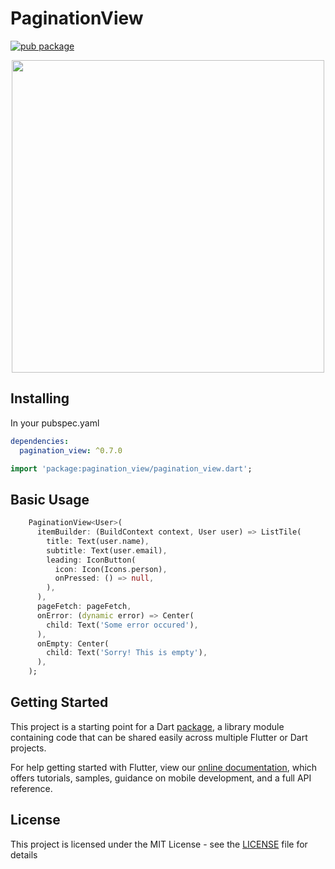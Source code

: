 # PaginationView

[![pub package](https://img.shields.io/badge/pub-0.7.0-blueviolet.svg)](https://pub.dev/packages/pagination_view)

<p align="center">
  <img src="https://raw.githubusercontent.com/excogitatr/pagination_view/master/assets/pagination_view_screen.gif" height="500px">
</p>

## Installing

In your pubspec.yaml

```yaml
dependencies:
  pagination_view: ^0.7.0
```

```dart
import 'package:pagination_view/pagination_view.dart';
```

## Basic Usage

```dart
    PaginationView<User>(
      itemBuilder: (BuildContext context, User user) => ListTile(
        title: Text(user.name),
        subtitle: Text(user.email),
        leading: IconButton(
          icon: Icon(Icons.person),
          onPressed: () => null,
        ),
      ),
      pageFetch: pageFetch,
      onError: (dynamic error) => Center(
        child: Text('Some error occured'),
      ),
      onEmpty: Center(
        child: Text('Sorry! This is empty'),
      ),
    );
```

## Getting Started

This project is a starting point for a Dart
[package](https://flutter.dev/developing-packages/),
a library module containing code that can be shared easily across
multiple Flutter or Dart projects.

For help getting started with Flutter, view our
[online documentation](https://flutter.dev/docs), which offers tutorials,
samples, guidance on mobile development, and a full API reference.

## License

This project is licensed under the MIT License - see the [LICENSE](LICENSE) file for details
